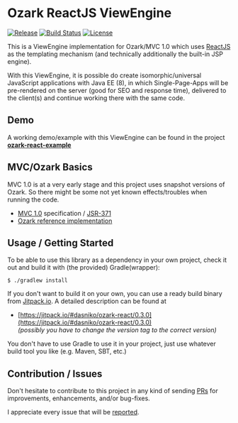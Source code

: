 # Ozark ReactJS ViewEngine

[![Release](https://img.shields.io/github/release/dasniko/ozark-react.svg)](https://jitpack.io/#dasniko/ozark-react)
[![Build Status](https://img.shields.io/travis/dasniko/ozark-react.svg)](https://travis-ci.org/dasniko/ozark-react)
[![License](https://img.shields.io/badge/license-MIT-blue.svg)](https://github.com/dasniko/ozark-react/blob/master/LICENSE)

This is a ViewEngine implementation for Ozark/MVC 1.0 which uses [ReactJS](http://www.reactjs.org) as the templating mechanism (and technically additionally the built-in JSP engine).

With this ViewEngine, it is possible do create isomorphic/universal JavaScript applications with Java EE (8), in which Single-Page-Apps will be pre-rendered on the server (good for SEO and response time), delivered to the client(s) and continue working there with the same code.


## Demo

A working demo/example with this ViewEngine can be found in the project **[ozark-react-example](https://github.com/dasniko/ozark-react-example)**


## MVC/Ozark Basics

MVC 1.0 is at a very early stage and this project uses snapshot versions of Ozark.
So there might be some not yet known effects/troubles when running the code.

- [MVC 1.0](https://java.net/projects/mvc-spec/pages/Home) specification / [JSR-371](https://www.jcp.org/en/jsr/detail?id=371)
- [Ozark reference implementation](https://ozark.java.net/)


## Usage / Getting Started

To be able to use this library as a dependency in your own project, check it out and build it with (the provided) Gradle(wrapper):

    $ ./gradlew install

If you don't want to build it on your own, you can use a ready build binary from [Jitpack.io](https://jitpack.io).
A detailed description can be found at

- [https://jitpack.io/#dasniko/ozark-react/0.3.0](https://jitpack.io/#dasniko/ozark-react/0.3.0)  
_(possibly you have to change the version tag to the correct version)_

You don't have to use Gradle to use it in your project, just use whatever build tool you like (e.g. Maven, SBT, etc.)


## Contribution / Issues

Don't hesitate to contribute to this project in any kind of sending [PRs](https://github.com/dasniko/ozark-react/pulls) for improvements, enhancements, and/or bug-fixes.

I appreciate every issue that will be [reported](https://github.com/dasniko/ozark-react/issues).
